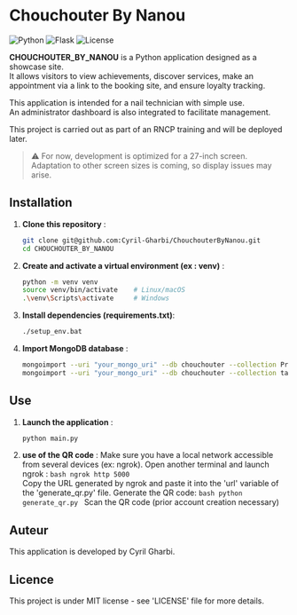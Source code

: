 # Chouchouter By Nanou

![Python](https://img.shields.io/badge/Python-3.8-blue)
![Flask](https://img.shields.io/badge/Flask-1.1.2-green)
![License](https://img.shields.io/badge/License-MIT-lightgrey)

**CHOUCHOUTER_BY_NANOU** is a Python application designed as a showcase site.  
It allows visitors to view achievements, discover services, make an appointment via a link to the booking site, and ensure loyalty tracking.

This application is intended for a nail technician with simple use.  
An administrator dashboard is also integrated to facilitate management.

This project is carried out as part of an RNCP training and will be deployed later.

> ⚠️ For now, development is optimized for a 27-inch screen.  
> Adaptation to other screen sizes is coming, so display issues may arise.



## Installation

1. **Clone this repository** :
      ```bash
      git clone git@github.com:Cyril-Gharbi/ChouchouterByNanou.git
      cd CHOUCHOUTER_BY_NANOU
      ```

2. **Create and activate a virtual environment (ex : venv)** :
      ```bash
      python -m venv venv
      source venv/bin/activate    # Linux/macOS
      .\venv\Scripts\activate     # Windows
      ```

3. **Install dependencies (requirements.txt)**:
      ```bash
      ./setup_env.bat
      ```

4. **Import MongoDB database** :
      ```bash
      mongoimport --uri "your_mongo_uri" --db chouchouter --collection Prestations --file mongo_scripts/prestations.json --jsonArray
      mongoimport --uri "your_mongo_uri" --db chouchouter --collection tablettes --file mongo_scripts/tablettes.json --jsonArray
      ```



## Use

1. **Launch the application** :
      ```bash
      python main.py
      ```

2. **use of the QR code** :
      Make sure you have a local network accessible from several devices (ex: ngrok).
      Open another terminal and launch ngrok :
         ```bash
         ngrok http 5000
         ```     
      Copy the URL generated by ngrok and paste it into the 'url' variable of the 'generate_qr.py' file.
      Generate the QR code:
         ```bash
         python generate_qr.py
         ```
      Scan the QR code (prior account creation necessary)



## Auteur

   This application is developed by Cyril Gharbi.



## Licence

This project is under MIT license - see 'LICENSE' file for more details.